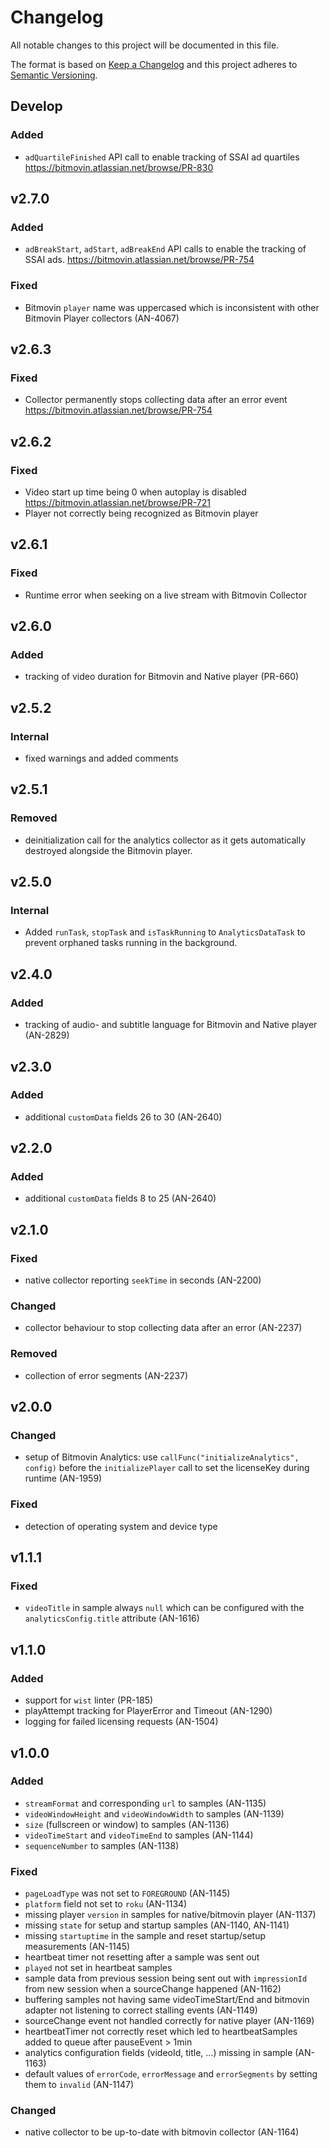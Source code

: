 # Changelog

All notable changes to this project will be documented in this file.

The format is based on [Keep a Changelog](http://keepachangelog.com/)
and this project adheres to [Semantic Versioning](http://semver.org/).

## Develop

### Added

- `adQuartileFinished` API call to enable tracking of SSAI ad quartiles
  https://bitmovin.atlassian.net/browse/PR-830

## v2.7.0

### Added

- `adBreakStart`, `adStart`, `adBreakEnd` API calls to enable the tracking of SSAI ads.
  https://bitmovin.atlassian.net/browse/PR-754

### Fixed

- Bitmovin `player` name was uppercased which is inconsistent with other Bitmovin Player collectors (AN-4067)

## v2.6.3

### Fixed

- Collector permanently stops collecting data after an error event
  https://bitmovin.atlassian.net/browse/PR-754

## v2.6.2

### Fixed

- Video start up time being 0 when autoplay is disabled
  https://bitmovin.atlassian.net/browse/PR-721
- Player not correctly being recognized as Bitmovin player

## v2.6.1

### Fixed

- Runtime error when seeking on a live stream with Bitmovin Collector

## v2.6.0

### Added

- tracking of video duration for Bitmovin and Native player (PR-660)

## v2.5.2

### Internal

- fixed warnings and added comments

## v2.5.1

### Removed

- deinitialization call for the analytics collector as it gets automatically destroyed alongside the Bitmovin player.

## v2.5.0

### Internal

- Added `runTask`, `stopTask` and `isTaskRunning` to `AnalyticsDataTask` to prevent orphaned tasks running in the background.

## v2.4.0

### Added

- tracking of audio- and subtitle language for Bitmovin and Native player (AN-2829)

## v2.3.0

### Added

- additional `customData` fields 26 to 30 (AN-2640)

## v2.2.0

### Added

- additional `customData` fields 8 to 25 (AN-2640)

## v2.1.0

### Fixed

- native collector reporting `seekTime` in seconds (AN-2200)

### Changed

- collector behaviour to stop collecting data after an error (AN-2237)

### Removed

- collection of error segments (AN-2237)

## v2.0.0

### Changed

- setup of Bitmovin Analytics: use `callFunc("initializeAnalytics", config)` before the `initializePlayer` call to set the licenseKey during runtime (AN-1959)

### Fixed

- detection of operating system and device type

## v1.1.1

### Fixed

- `videoTitle` in sample always `null` which can be configured with the `analyticsConfig.title` attribute (AN-1616)

## v1.1.0

### Added

- support for `wist` linter (PR-185)
- playAttempt tracking for PlayerError and Timeout (AN-1290)
- logging for failed licensing requests (AN-1504)

## v1.0.0

### Added

- `streamFormat` and corresponding `url` to samples (AN-1135)
- `videoWindowHeight` and `videoWindowWidth` to samples (AN-1139)
- `size` (fullscreen or window) to samples (AN-1136)
- `videoTimeStart` and `videoTimeEnd` to samples (AN-1144)
- `sequenceNumber` to samples (AN-1138)

### Fixed

- `pageLoadType` was not set to `FOREGROUND` (AN-1145)
- `platform` field not set to `roku` (AN-1134)
- missing player `version` in samples for native/bitmovin player (AN-1137)
- missing `state` for setup and startup samples (AN-1140, AN-1141)
- missing `startuptime` in the sample and reset startup/setup measurements (AN-1145)
- heartbeat timer not resetting after a sample was sent out
- `played` not set in heartbeat samples
- sample data from previous session being sent out with `impressionId` from new session when a sourceChange happened (AN-1162)
- buffering samples not having same videoTimeStart/End and bitmovin adapter not listening to correct stalling events (AN-1149)
- sourceChange event not handled correctly for native player (AN-1169)
- heartbeatTimer not correctly reset which led to heartbeatSamples added to queue after pauseEvent > 1min
- analytics configuration fields (videoId, title, ...) missing in sample (AN-1163)
- default values of `errorCode`, `errorMessage` and `errorSegments` by setting them to `invalid` (AN-1147)

### Changed

- native collector to be up-to-date with bitmovin collector (AN-1164)
